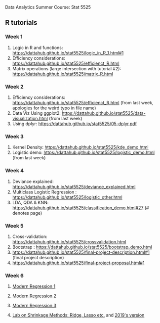 Data Analytics Summer Course: Stat 5525 

## R tutorials 

### Week 1 

1.	Logic in R and functions: https://dattahub.github.io/stat5525/logic_in_R_1.html#1
2.	Efficiency considerations: https://dattahub.github.io/stat5525/efficienct_R.html 
3.    Matrix operations (large intersection with tutorial #2): https://dattahub.github.io/stat5525/matrix_R.html

### Week 2 

1. Efficiency considerations: https://dattahub.github.io/stat5525/efficienct_R.html (from last week, apologies for the weird typo in file name)
2. Data Viz Using ggplot2: https://dattahub.github.io/stat5525/data-visualization.html (from last week)
3. Using dplyr: https://dattahub.github.io/stat5525/05-dplyr.pdf

### Week 3

1. Kernel Density: https://dattahub.github.io/stat5525/kde_demo.html 
2. Logistic demo: https://dattahub.github.io/stat5525/logistic_demo.html (from last week)

### Week 4

1. Deviance explained: https://dattahub.github.io/stat5525/deviance_explained.html 
2. Multiclass Logistic Regression : https://dattahub.github.io/stat5525/logistic_other.html 
3. LDA, QDA & KNN: https://dattahub.github.io/stat5525/classification_demo.html#27 (# denotes page) 

### Week 5

1. Cross-validation: https://dattahub.github.io/stat5525/crossvalidation.html 
2. Bootstrap : https://dattahub.github.io/stat5525/bootstrap_demo.html 
3. https://dattahub.github.io/stat5525/final-project-description.html#1 (final project description)
4. https://dattahub.github.io/stat5525/final-project-proposal.html#1 

### Week 6

1. [Modern Regression 1](http://dattahub.github.io/stat5525/regression_demo_1.html)
2. [Modern Regression 2](http://dattahub.github.io/stat5525/regression_demo_2.html)
3. [Modern Regression 3](http://dattahub.github.io/stat5443/regression_demo_3.html)

5. [Lab on Shrinkage Methods: Ridge, Lasso etc.](http://dattahub.github.io/stat5525/lab_glmnet.html) and [2019's version](http://dattahub.github.io/stat5525/lab_glmnet_2019.html)

